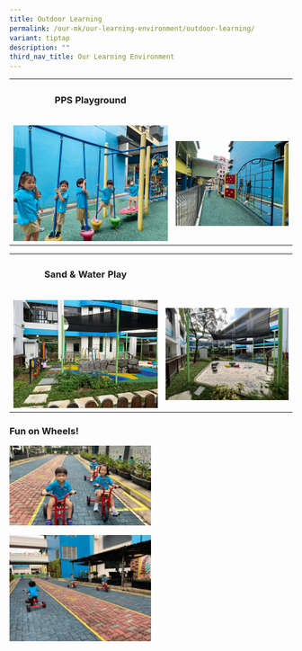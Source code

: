 ```yaml
---
title: Outdoor Learning
permalink: /our-mk/our-learning-environment/outdoor-learning/
variant: tiptap
description: ""
third_nav_title: Our Learning Environment
---
```

<table><tbody><tr><th rowspan="1" colspan="1"><h3><strong>PPS Playground</strong></h3></th><th rowspan="1" colspan="1"><p></p></th></tr><tr><td rowspan="1" colspan="1"><p></p><div class="isomer-image-wrapper"><img style="width: 100%" height="auto" width="100%" alt="" src="/images/MK/mk_playground1.jpeg"></div></td><td rowspan="1" colspan="1"><p></p><div class="isomer-image-wrapper"><img style="width: 100%" height="auto" width="100%" alt="" src="/images/MK/mk_playground2.jpeg"></div></td></tr></tbody></table><p></p><table><tbody><tr><th rowspan="1" colspan="1"><h3><strong>Sand &amp; Water Play</strong></h3></th><th rowspan="1" colspan="1"><p></p></th></tr><tr><td rowspan="1" colspan="1"><p></p><div class="isomer-image-wrapper"><img style="width: 100%" height="auto" width="100%" alt="" src="/images/MK/sand_waterplay1.jpeg"></div></td><td rowspan="1" colspan="1"><p></p><div class="isomer-image-wrapper"><img style="width: 100%" height="auto" width="100%" alt="" src="/images/MK/sand_waterplay2.jpeg"></div></td></tr></tbody></table><h3><strong>Fun on Wheels!</strong></h3><p></p><div class="isomer-image-wrapper"><img style="width: 50%;" height="auto" width="100%" alt="" src="/images/MK/fun_onwheels1.jpeg"></div><p></p><div class="isomer-image-wrapper"><img style="width: 50%;" height="auto" width="100%" alt="" src="/images/MK/fun_onwheels2.jpeg"></div><p></p>